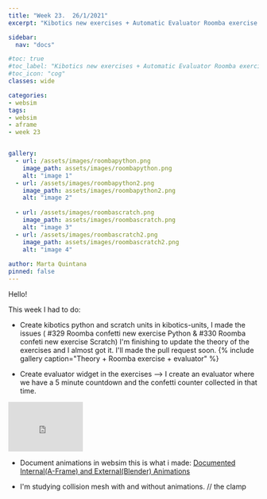 ```yaml
---
title: "Week 23.  26/1/2021"
excerpt: "Kibotics new exercises + Automatic Evaluator Roomba exercise "

sidebar:
  nav: "docs"

#toc: true
#toc_label: "Kibotics new exercises + Automatic Evaluator Roomba exercise"
#toc_icon: "cog"
classes: wide

categories:
- websim
tags:
- websim
- aframe
- week 23


gallery:
  - url: /assets/images/roombapython.png
    image_path: assets/images/roombapython.png
    alt: "image 1"
  - url: /assets/images/roombapython2.png
    image_path: assets/images/roombapython2.png
    alt: "image 2"
    
  - url: /assets/images/roombascratch.png
    image_path: assets/images/roombascratch.png
    alt: "image 3"
  - url: /assets/images/roombascratch2.png
    image_path: assets/images/roombascratch2.png
    alt: "image 4"
    
author: Marta Quintana
pinned: false
---
```


Hello! 

This week I had to do:
- Create kibotics python and scratch units in kibotics-units, I made the issues ( #329  Roomba confetti new exercise Python & #330 Roomba confeti new exercise Scratch)
   I'm finishing to update the theory of the exercises and I almost got it. I'll made the pull request soon.
   {% include gallery caption="Theory + Roomba exercise + evaluator" %}
   
- Create evaluator widget in the exercises --> I create an evaluator where we have a 5 minute countdown and the confetti counter collected in that time.
<iframe width="150" height="100" src="https://youtube.com/embed/r3kWjASr7mw" frameborder="0" allow="autoplay; encrypted-media" allowfullscreen></iframe>

- Document animations in websim this is what i made: 
  [Documented Internal(A-Frame) and External(Blender) Animations](https://github.com/jderobot-hub/kibotics-websim#animations-a-frame--blender-in-our-config-file-)

- I'm studying collision mesh with and without animations. // the clamp
